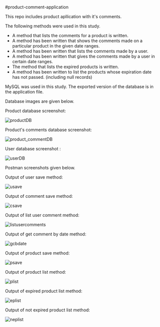 #product-comment-application

 This repo includes product apllication with it's comments.
 
 The following methods were used in this study.
 
+ A method that lists the comments for a product is written.
+ A method has been written that shows the comments made on a particular product in the given date ranges.
+ A method has been written that lists the comments made by a user.
+ A method has been written that gives the comments made by a user in certain date ranges.
+ The method that lists the expired products is written.
+ A method has been written to list the products whose expiration date has not passed. (including null records)

MySQL was used in this study. The exported version of the database is in the application file.

Database images are given below.

Product database screenshot:

![productDB](https://user-images.githubusercontent.com/82678940/189518007-5d82ca69-0ca5-48c9-b456-96d63e19a82e.png)

Product's comments database screenshot:

![product_commentDB](https://user-images.githubusercontent.com/82678940/189518019-b4b33baf-1f13-432d-a6bf-72f310457d98.png)

User database screenshot :

![userDB](https://user-images.githubusercontent.com/82678940/189518029-f75db02b-0b0d-476f-abff-b8bd499c0dbd.png)

Postman screenshots given below.

Output of user save method:

![usave](https://user-images.githubusercontent.com/82678940/189518093-0eaa1aa8-5ecb-4444-a8c4-255c6d217b93.png)

Output of comment save method:

![csave](https://user-images.githubusercontent.com/82678940/189518105-ac5b76d3-d4c3-4e68-a34f-e0f9f634a2dc.png)

Output of list user comment method:

![listusercomments](https://user-images.githubusercontent.com/82678940/189518247-7e4fb046-53f7-405f-8d18-e9b658f3d114.png)

Output of get comment by date method:

![gcbdate](https://user-images.githubusercontent.com/82678940/189518170-61551c7d-590b-492a-be42-aaa1c9ef4aa0.png)

Output of product save method:

![psave](https://user-images.githubusercontent.com/82678940/189518132-2aee416a-8e20-4aec-bc56-ea82ee41229c.png)

Output of product list method:

![plist](https://user-images.githubusercontent.com/82678940/189518119-1ed10d88-0a78-4e6b-ac30-ae55d90546a3.png)

Output of expired product list method:

![eplist](https://user-images.githubusercontent.com/82678940/189518184-1d1bf140-838f-4fbd-8985-a00b91039ecf.png)

Output of not expired product list method:

![neplist](https://user-images.githubusercontent.com/82678940/189518212-54f65080-cfae-4c98-98d6-64b0ebad5326.png)
